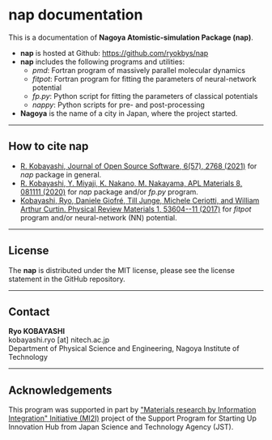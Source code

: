 
# nap documentation

This is a documentation of **Nagoya Atomistic-simulation Package
(nap)**.

-   **nap** is hosted at Github: <https://github.com/ryokbys/nap>
-   **nap** includes the following programs and utilities:
    -   *pmd*: Fortran program of massively parallel molecular dynamics
    -   *fitpot*: Fortran program for fitting the parameters of
        neural-network potential
    -   *fp.py*: Python script for fitting the parameters of classical
        potentials
    -   *nappy*: Python scripts for pre- and post-processing
-   **Nagoya** is the name of a city in Japan, where the project
    started.

------------------------------------------------------------------------

## How to cite nap

- [R. Kobayashi, Journal of Open Source Software, 6(57), 2768 (2021)](https://joss.theoj.org/papers/10.21105/joss.02768) for *nap* package in general.
- [R. Kobayashi, Y. Miyaji, K. Nakano, M. Nakayama, APL Materials 8, 081111 (2020)](https://aip.scitation.org/doi/10.1063/5.0015373) for *nap* package and/or *fp.py* program.
- [Kobayashi, Ryo, Daniele Giofré, Till Junge, Michele Ceriotti, and William Arthur Curtin. Physical Review Materials 1, 53604--11 (2017)](https://journals.aps.org/prmaterials/abstract/10.1103/PhysRevMaterials.1.053604) for *fitpot* program and/or neural-network (NN) potential.

------------------------------------------------------------------------

## License

The **nap** is distributed under the MIT license, please see the license statement in the GitHub repository.

------------------------------------------------------------------------

## Contact

**Ryo KOBAYASHI**  
kobayashi.ryo [at] nitech.ac.jp  
Department of Physical Science and Engineering, Nagoya Institute of Technology

------------------------------------------------------------------------

## Acknowledgements

This program was supported in part by ["Materials research by Information Integration" Initiative (MI2I)](http://www.nims.go.jp/MII-I/) project of the Support Program for Starting Up Innovation Hub from Japan Science and Technology Agency (JST).


